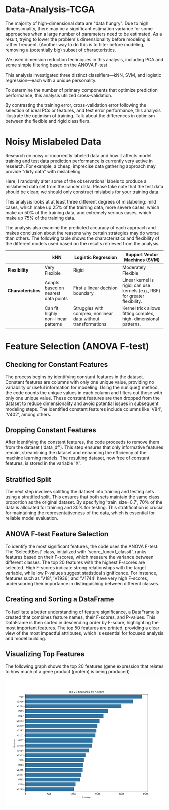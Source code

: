 # Data-Analysis-TCGA

The majority of high-dimensional data are "data hungry". Due to high dimensionality, there may be a significant estimation variance for some approaches when a large number of parameters need to be estimated. As a result, trying to lower the problem's dimensionality before modeling is rather frequent. (Another way to do this is to filter before modeling, removing a (potentially big) subset of characteristics.

We used dimension reduction techniques in this analysis, including PCA and some simple filtering based on the ANOVA F-test

This analysis investigated three distinct classifiers—kNN, SVM, and logistic regression—each with a unique personality. 

To determine the number of primary components that optimize prediction performance, this analysis utilized cross-validation.

By contrasting the training error, cross-validation error following the selection of ideal PCs or features, and test error performance, this analysis illustrate the optimism of training. Talk about the differences in optimism between the flexible and rigid classifiers.

# Noisy Mislabeled Data

Research on noisy or incorrectly labeled data and how it affects model training and test data prediction performance is currently very active in research. For example, a cheap, imprecise data gathering approach may provide "dirty data" with mislabeling.

Here, I randomly alter some of the observations' labels to produce a mislabeled data set from the cancer data. Please take note that the test data should be clean; we should only construct mislabels for your training data.

This analysis looks at at least three different degrees of mislabeling: mild cases, which make up 25% of the training data, more severe cases, which make up 50% of the training data, and extremely serious cases, which make up 75% of the training data.

The analysis also examine the predicted accuracy of each approach and makes conclusion about the reasons why certain strategies may do worse than others. The following table shows the characteristics and flexibility of the different models used based on the results retrieved from the analysis.


|                   | kNN                             | Logistic Regression                                     | Support Vector Machines (SVM)                        |
|-------------------|---------------------------------|---------------------------------------------------------|-----------------------------------------------------|
| **Flexibility**   | Very Flexible                   | Rigid                                                   | Moderately Flexible                                  |
| **Characteristics**| Adapts based on nearest data points | First a linear decision boundary                        | Linear kernel is rigid; can use kernels (e.g., RBF) for greater flexibility. |
|                   | Can fit highly non-linear patterns | Struggles with complex, nonlinear data without transformations | Kernel trick allows fitting complex, high-dimensional patterns. |

# Feature Selection (ANOVA F-test)

## Checking for Constant Features

The process begins by identifying constant features in the dataset. Constant features are columns with only one unique value, providing no variability or useful information for modeling. Using the nunique() method, the code counts the unique values in each column and filters out those with only one unique value. These constant features are then dropped from the dataset to reduce dimensionality and avoid potential issues in subsequent modeling steps. The identified constant features include columns like 'V84', 'V402', among others.

## Dropping Constant Features

After identifying the constant features, the code proceeds to remove them from the dataset ('data_df'). This step ensures that only informative features remain, streamlining the dataset and enhancing the efficiency of the machine learning models. The resulting dataset, now free of constant features, is stored in the variable 'X'.

## Stratified Split

The next step involves splitting the dataset into training and testing sets using a stratified split. This ensures that both sets maintain the same class proportion as the original dataset. By specifying 'train_size=0.7', 70% of the data is allocated for training and 30% for testing. This stratification is crucial for maintaining the representativeness of the data, which is essential for reliable model evaluation.

## ANOVA F-test Feature Selection

To identify the most significant features, the code uses the ANOVA F-test. The 'SelectKBest' class, initialized with 'score_func=f_classif', ranks features based on their F-scores, which measure the variance between different classes. The top 20 features with the highest F-scores are selected. High F-scores indicate strong relationships with the target variable, while low P-values suggest statistical significance. For instance, features such as 'V18', 'V1936', and 'V1744' have very high F-scores, underscoring their importance in distinguishing between different classes.

## Creating and Sorting a DataFrame

To facilitate a better understanding of feature significance, a DataFrame is created that combines feature names, their F-scores, and P-values. This DataFrame is then sorted in descending order by F-score, highlighting the most important features. The top 50 features are printed, providing a clear view of the most impactful attributes, which is essential for focused analysis and model building.

## Visualizing Top Features

The following graph shows the top 20 features (gene expression that relates to how much of a gene product (protein) is being produced) 

![Top 20 Features from TCGA Dataset](https://github.com/AIDataWizard/Data-Analysis-TCGA/blob/main/Top_20_feat_plot.png?raw=true)

